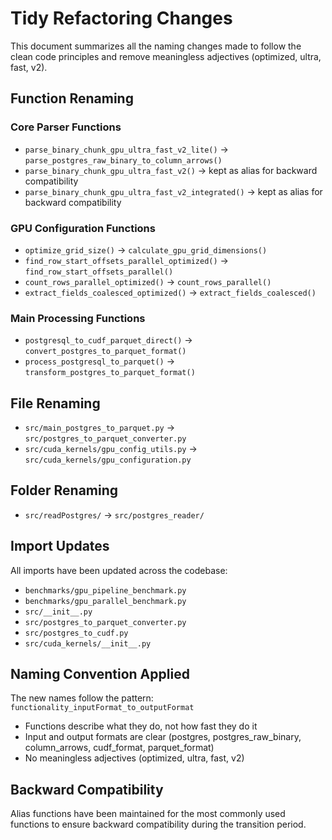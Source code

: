 # Tidy Refactoring Changes

This document summarizes all the naming changes made to follow the clean code principles and remove meaningless adjectives (optimized, ultra, fast, v2).

## Function Renaming

### Core Parser Functions
- `parse_binary_chunk_gpu_ultra_fast_v2_lite()` → `parse_postgres_raw_binary_to_column_arrows()`
- `parse_binary_chunk_gpu_ultra_fast_v2()` → kept as alias for backward compatibility
- `parse_binary_chunk_gpu_ultra_fast_v2_integrated()` → kept as alias for backward compatibility

### GPU Configuration Functions
- `optimize_grid_size()` → `calculate_gpu_grid_dimensions()`
- `find_row_start_offsets_parallel_optimized()` → `find_row_start_offsets_parallel()`
- `count_rows_parallel_optimized()` → `count_rows_parallel()`
- `extract_fields_coalesced_optimized()` → `extract_fields_coalesced()`

### Main Processing Functions
- `postgresql_to_cudf_parquet_direct()` → `convert_postgres_to_parquet_format()`
- `process_postgresql_to_parquet()` → `transform_postgres_to_parquet_format()`

## File Renaming
- `src/main_postgres_to_parquet.py` → `src/postgres_to_parquet_converter.py`
- `src/cuda_kernels/gpu_config_utils.py` → `src/cuda_kernels/gpu_configuration.py`

## Folder Renaming
- `src/readPostgres/` → `src/postgres_reader/`

## Import Updates
All imports have been updated across the codebase:
- `benchmarks/gpu_pipeline_benchmark.py`
- `benchmarks/gpu_parallel_benchmark.py`
- `src/__init__.py`
- `src/postgres_to_parquet_converter.py`
- `src/postgres_to_cudf.py`
- `src/cuda_kernels/__init__.py`

## Naming Convention Applied
The new names follow the pattern: `functionality_inputFormat_to_outputFormat`
- Functions describe what they do, not how fast they do it
- Input and output formats are clear (postgres, postgres_raw_binary, column_arrows, cudf_format, parquet_format)
- No meaningless adjectives (optimized, ultra, fast, v2)

## Backward Compatibility
Alias functions have been maintained for the most commonly used functions to ensure backward compatibility during the transition period.